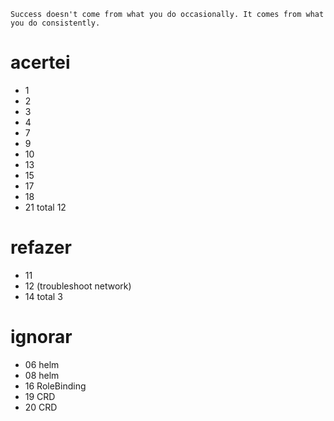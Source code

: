 ```
Success doesn't come from what you do occasionally. It comes from what you do consistently.
```

# acertei
- 1
- 2
- 3
- 4
- 7
- 9
- 10
- 13
- 15
- 17
- 18
- 21
total 12


# refazer
- 11
- 12 (troubleshoot network)
- 14
total 3

# ignorar
- 06 helm
- 08 helm
- 16 RoleBinding
- 19 CRD
- 20 CRD